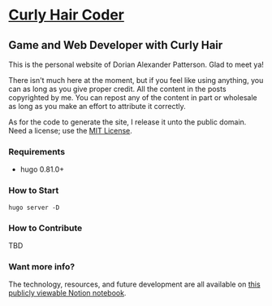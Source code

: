 [Curly Hair Coder](https://dorianpatterson.com)
===============================================

Game and Web Developer with Curly Hair
--------------------------------------

This is the personal website of Dorian Alexander Patterson. Glad to meet ya!

There isn't much here at the moment, but if you feel like using anything, you
can as long as you give proper credit.  All the content in the posts copyrighted
by me. You can repost any of the content in part or wholesale as long as you
make an effort to attribute it correctly.

As for the code to generate the site, I release it unto the public domain. Need
a license; use the [MIT License](LICENSE).

### Requirements

- hugo 0.81.0+

### How to Start

```
hugo server -D
```

### How to Contribute

TBD

### Want more info?

The technology, resources, and future development are all available on
[this publicly viewable Notion notebook](https://www.notion.so/b602dac5b5af427898680389978bbff0?v=1b028756b9b04139ae232b4f83ebb706).

